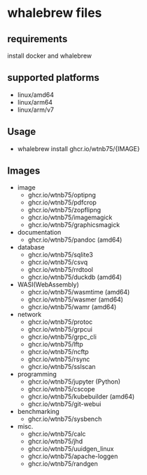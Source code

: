 # whalebrew files

## requirements

install docker and whalebrew

## supported platforms

- linux/amd64
- linux/arm64
- linux/arm/v7

## Usage

- whalebrew install ghcr.io/wtnb75/{IMAGE}

## Images

- image
  - ghcr.io/wtnb75/optipng
  - ghcr.io/wtnb75/pdfcrop
  - ghcr.io/wtnb75/zopflipng
  - ghcr.io/wtnb75/imagemagick
  - ghcr.io/wtnb75/graphicsmagick
- documentation
  - ghcr.io/wtnb75/pandoc   (amd64)
- database
  - ghcr.io/wtnb75/sqlite3
  - ghcr.io/wtnb75/csvq
  - ghcr.io/wtnb75/rrdtool
  - ghcr.io/wtnb75/duckdb   (amd64)
- WASI(WebAssembly)
  - ghcr.io/wtnb75/wasmtime (amd64)
  - ghcr.io/wtnb75/wasmer   (amd64)
  - ghcr.io/wtnb75/wamr     (amd64)
- network
  - ghcr.io/wtnb75/protoc
  - ghcr.io/wtnb75/grpcui
  - ghcr.io/wtnb75/grpc_cli
  - ghcr.io/wtnb75/lftp
  - ghcr.io/wtnb75/ncftp
  - ghcr.io/wtnb75/rsync
  - ghcr.io/wtnb75/sslscan
- programming
  - ghcr.io/wtnb75/jupyter     (Python)
  - ghcr.io/wtnb75/cscope
  - ghcr.io/wtnb75/kubebuilder (amd64)
  - ghcr.io/wtnb75/git-webui
- benchmarking
  - ghcr.io/wtnb75/sysbench
- misc.
  - ghcr.io/wtnb75/calc
  - ghcr.io/wtnb75/jhd
  - ghcr.io/wtnb75/uuidgen_linux
  - ghcr.io/wtnb75/apache-loggen
  - ghcr.io/wtnb75/randgen
